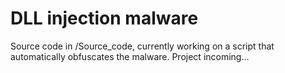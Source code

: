 # DLL injection malware

Source code in /Source_code, currently working on a script that automatically obfuscates the malware. Project incoming...
